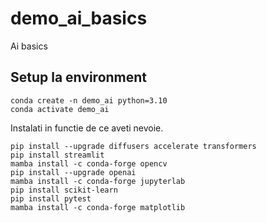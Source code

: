 # demo_ai_basics
Ai basics

## Setup la environment


    conda create -n demo_ai python=3.10
    conda activate demo_ai

Instalati in functie de ce aveti nevoie.

    pip install --upgrade diffusers accelerate transformers
    pip install streamlit
    mamba install -c conda-forge opencv
    pip install --upgrade openai
    mamba install -c conda-forge jupyterlab
    pip install scikit-learn
    pip install pytest
    mamba install -c conda-forge matplotlib